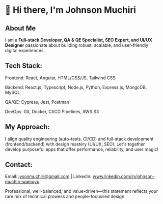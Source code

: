# 👋 Hi there, I'm Johnson Muchiri 
## About Me
I am a **Full-stack Developer, QA & QE Specialist, SEO Expert, and UI/UX Designer** passionate about building robust, scalable, and user-friendly digital experiences.
## Tech Stack:
Frontend: React, Angular, HTML/CSS/JS, Tailwind CSS

Backend: React.js, Typescript, Node.js, Python, Express.js, MongoDB, MySQL

QA/QE: Cypress, Jest, Postman

DevOps: Git, Docker, CI/CD Pipelines, AWS S3

## My Approach:
I align quality engineering (auto-tests, CI/CD) and full-stack development (frontend/backend) with design mastery (UI/UX, SEO). Let's together develop purposeful apps that offer performance, reliability, and user magic!

## Contact:
Email: jysonmuchiri@gmail.com | LinkedIn: www.linkedin.com/in/johnson-muchiri-wamuyu 

Professional, well-balanced, and value-driven—this statement reflects your rare mix of technical prowess and people-focussed design.
